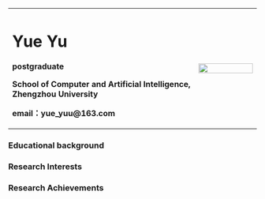 <table border="0">
  <tr>
    <td width="75%">
      <h1>Yue Yu</h1>
      <p><b>postgraduate</b></p>
      <p><b>School of Computer and Artificial Intelligence, Zhengzhou University</b></p>
      <p><b>email：yue_yuu@163.com</b></p>
    </td>
    <td width="25%">
      <img src="/image.jpg" width="100%"> 
    </td>
  </tr>
</table>

### Educational background
 

### Research Interests

### Research Achievements


